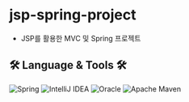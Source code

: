 # jsp-spring-project
- JSP를 활용한 MVC 및 Spring 프로젝트

## 🛠️ Language & Tools  🛠️
![Spring](https://img.shields.io/badge/Spring-6DB33F.svg?style=flat-square&logo=Spring&logoColor=white)
![IntelliJ IDEA](https://img.shields.io/badge/IntelliJ%20IDEA-000000.svg?style=flat-square&logo=intellij-idea&logoColor=white)
![Oracle](https://img.shields.io/badge/Oracle-F80000.svg?style=flat-square&logo=Oracle&logoColor=white)
![Apache Maven](https://img.shields.io/badge/Apache%20Maven-C71A36.svg?style=flat-square&logo=Apache-Maven&logoColor=white)
